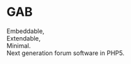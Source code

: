 # GAB

Embeddable, <br />
Extendable, <br />
Minimal. <br />
Next generation forum software in PHP5.